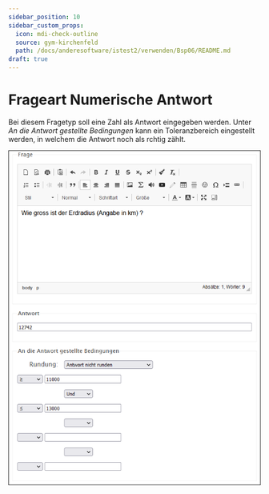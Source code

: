 ```yaml
---
sidebar_position: 10
sidebar_custom_props:
  icon: mdi-check-outline
  source: gym-kirchenfeld
  path: /docs/anderesoftware/istest2/verwenden/Bsp06/README.md
draft: true
---
```


# Frageart Numerische Antwort



Bei diesem Fragetyp soll eine Zahl als Antwort eingegeben werden. Unter _An die Antwort gestellte Bedingungen_ kann ein Toleranzbereich eingestellt werden, in welchem die Antwort noch als rchtig zählt.

![](./Beispiel_6_numerischeAntwort.png)
